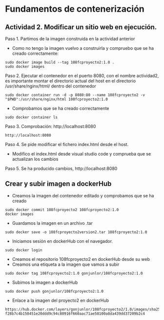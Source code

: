 # Fundamentos de contenerización
## Actividad 2. Modificar un sitio web en ejecución.

Paso 1. Partimos de la imagen construida en la actividad anterior
* Como no tengo la imagen vuelvo a construirla y compruebo que se ha creado correctamente:
```
sudo docker image build --tag 108fcproyecto2:1.0 .
sudo docker images
```
Paso 2. Ejecutar el contenedor en el puerto 8080, con el nombre actividad2, es importante montar el directorio actual del host en el directorio /usr/share/nginx/html/ dentro del contenedor
```
sudo docker container run -d -p 8080:80 --name 108fcproyecto2 -v "$PWD":/usr/share/nginx/html 108fcproyecto2:1.0
```
* Comprobamos que se ha creado correctamente
```
sudo docker container ls
```

Paso 3. Comprobación: http://localhost:8080
```
http://localhost:8080
```

Paso 4. Se pide modificar el fichero index.html desde el host.
* Modifico el index.html desde visual studio code y comprueba que se actualizan los cambios

Paso 5. Se ha producido cambios, http://localhost:8080

## Crear y subir imagen a dockerHub
* Creamos la imagen del contenedor editado y comprobamos que se ha creado
```
sudo docker commit 108fcproyecto2 108fcproyecto2:1.0
docker images
```
* Guardamos la imagen en un archivo .tar
```
sudo docker save -o 108fcproyecto2version2.tar 108fcproyecto2:1.0 
```
* Iniciamos sesión en dockerHub con el navegador.
```
sudo docker login
```
* Creamos el repositorio 108fcproyecto2 en dockerHub desde su web
* Creamos una etiqueta a la imagen que vamos a subir
```
sudo docker tag 108fcproyecto2:1.0 gonjunlor/108fcproyecto2:1.0
```
* Subimos la imagen a dockerHub
```
sudo docker push gonjunlor/108fcproyecto2:1.0
```
* Enlace a la imagen del proyecto2 en dockerHub
```
https://hub.docker.com/layers/gonjunlor/108fcproyecto2/1.0/images/sha256-f28b7c4b150451e20ddd9c94c80916f660aac71ae50100a8da439dd37209b2c4
```